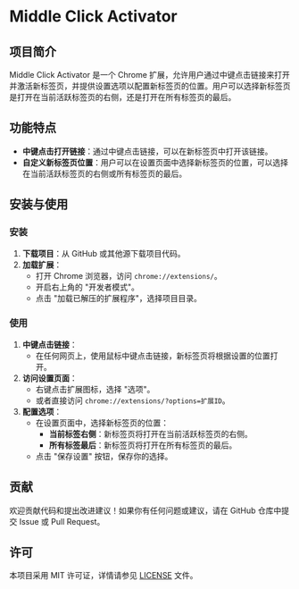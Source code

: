 # Middle Click Activator

## 项目简介

Middle Click Activator 是一个 Chrome 扩展，允许用户通过中键点击链接来打开并激活新标签页，并提供设置选项以配置新标签页的位置。用户可以选择新标签页是打开在当前活跃标签页的右侧，还是打开在所有标签页的最后。

## 功能特点

- **中键点击打开链接**：通过中键点击链接，可以在新标签页中打开该链接。
- **自定义新标签页位置**：用户可以在设置页面中选择新标签页的位置，可以选择在当前活跃标签页的右侧或所有标签页的最后。

## 安装与使用

### 安装

1. **下载项目**：从 GitHub 或其他源下载项目代码。
2. **加载扩展**：
   - 打开 Chrome 浏览器，访问 `chrome://extensions/`。
   - 开启右上角的 "开发者模式"。
   - 点击 "加载已解压的扩展程序"，选择项目目录。

### 使用

1. **中键点击链接**：
   - 在任何网页上，使用鼠标中键点击链接，新标签页将根据设置的位置打开。
2. **访问设置页面**：
   - 右键点击扩展图标，选择 "选项"。
   - 或者直接访问 `chrome://extensions/?options=扩展ID`。
3. **配置选项**：
   - 在设置页面中，选择新标签页的位置：
     - **当前标签右侧**：新标签页将打开在当前活跃标签页的右侧。
     - **所有标签最后**：新标签页将打开在所有标签页的最后。
   - 点击 "保存设置" 按钮，保存你的选择。

## 贡献

欢迎贡献代码和提出改进建议！如果你有任何问题或建议，请在 GitHub 仓库中提交 Issue 或 Pull Request。

## 许可

本项目采用 MIT 许可证，详情请参见 [LICENSE](LICENSE) 文件。